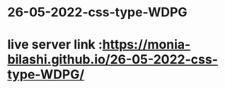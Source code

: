 # 26-05-2022-css-type-WDPG
# live server link :https://monia-bilashi.github.io/26-05-2022-css-type-WDPG/
